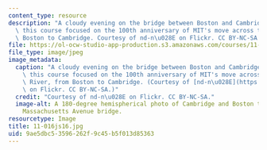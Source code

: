 ```yaml
---
content_type: resource
description: "A cloudy evening on the bridge between Boston and Cambridge. In 2015,\
  \ this course focused on the 100th anniversary of MIT's move across the river, from\
  \ Boston to Cambridge. Courtesy of nd-n\u028E on Flickr. CC BY-NC-SA."
file: https://ol-ocw-studio-app-production.s3.amazonaws.com/courses/11-016j-the-once-and-future-city-spring-2015/9ae5dbc53596262f9c45b5f013d85363_11-016js16.jpg
file_type: image/jpeg
image_metadata:
  caption: "A cloudy evening on the bridge between Boston and Cambridge. In 2015,\
    \ this course focused on the 100th anniversary of MIT's move across the Charles\
    \ River, from Boston to Cambridge. (Courtesy of [nd-n\u028E](https://flic.kr/p/7sk8kS)\
    \ on Flickr. CC BY-NC-SA.)"
  credit: "Courtesy of nd-n\u028E on Flickr. CC BY-NC-SA."
  image-alt: A 180-degree hemispherical photo of Cambridge and Boston taken from the
    Massachusetts Avenue bridge.
resourcetype: Image
title: 11-016js16.jpg
uid: 9ae5dbc5-3596-262f-9c45-b5f013d85363
---
```

